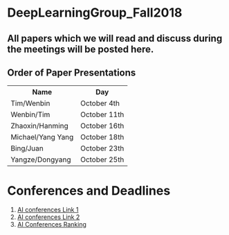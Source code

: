 # DeepLearningGroup_Fall2018
<H2>All papers which we will read and discuss during the meetings will be posted here.</H2>


<H2>Order of Paper Presentations</H2>
<table style="width:100%">
  <tr>
    <th>Name</th>
    <th>Day</th>
  </tr>
  <tr>
    <td>Tim/Wenbin</td>
    <td>October 4th</td>
  </tr>
    <tr>
    <td>Wenbin/Tim</td>
    <td>October 11th</td>
  </tr>
  <tr>
    <td>Zhaoxin/Hanming</td>
    <td>October 16th</td>
  </tr>
   <tr>
    <td>Michael/Yang Yang</td>
    <td>October 18th</td>
  </tr>
    <tr>
    <td>Bing/Juan</td>
    <td>October 23th</td>
  </tr>
  <tr>
    <td>Yangze/Dongyang</td>
    <td>October 25th</td>
  </tr>
</table>


<H1> Conferences and Deadlines </H1>
<ol>
    <li>  <a href = "https://jackietseng.github.io/conference_call_for_paper/2018-2019-conferences.html"> AI conferences Link 1 </a></li>
    <li>  <a href = "http://www.guide2research.com/topconf/machine-learning"> AI conferences Link 2</a></li>
    <li> <a href = "http://www.cs.jhu.edu/%7Etaochen/SoC_Conference_Ranking.html?from=singlemessage"> AI Conferences Ranking</a></li>
</ol>
